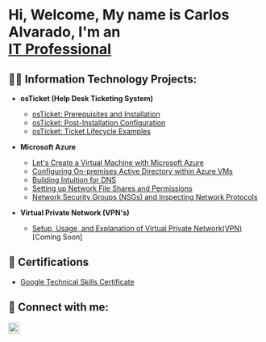 <h1>Hi, Welcome,  My name is Carlos Alvarado, I'm an <br/><a href="https://www.linkedin.com/in/carlos-alvarado-402959279/">IT Professional</a>


<h2>👨‍💻 Information Technology Projects:</h2>

- <b>osTicket (Help Desk Ticketing System)</b>
  - [osTicket: Prerequisites and Installation](https://github.com/CarlosAlvarado0718/osticket-prereqs)
  - [osTicket: Post-Installation Configuration](https://github.com/CarlosAlvarado0718/osTicket-PostConfig)
  - [osTicket: Ticket Lifecycle Examples](https://github.com/CarlosAlvarado0718/osTicket_Lifecycle)
- <b>Microsoft Azure</b>
  - [Let's Create a Virtual Machine with Microsoft Azure](https://github.com/CarlosAlvarado0718/Virtual-Machine)
  - [Configuring On-premises Active Directory within Azure VMs](https://github.com/CarlosAlvarado0718/Configure-AD)
  - [Building Intuition for DNS](https://github.com/CarlosAlvarado0718/DNS-Intuition)
  - [Setting up Network File Shares and Permissions](https://github.com/CarlosAlvarado0718/Network-F-P)
  - [Network Security Groups (NSGs) and Inspecting Network Protocols](https://github.com/joshmadakorcc/azure-network-protocols)

- <b>Virtual Private Network (VPN's)</b>
  - [Setup, Usage, and Explanation of Virtual Private Network(VPN)](https://github.com/CarlosAlvarado0718/VPN-NETWORK)[Coming Soon]
<h2>📜 Certifications</h2>

- [Google Technical Skills Certificate](https://coursera.org/share/083dbf9dbe4e91ff73341501eb3d056b)


<h2> 🤳 Connect with me:</h2>



[<img align="left" alt="JoshMadakor | LinkedIn" width="22px" src="https://cdn.jsdelivr.net/npm/simple-icons@v3/icons/linkedin.svg" />][linkedin]

[linkedin]:https://www.linkedin.com/in/carlos-alvarado0718/



